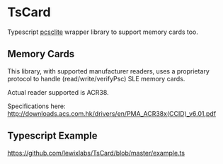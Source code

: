 # TsCard
Typescript [pcsclite](https://github.com/santigimeno/node-pcsclite) wrapper library to support memory cards too.

## Memory Cards
This library, with supported manufacturer readers, uses a proprietary protocol to handle (read/write/verifyPsc) SLE memory cards.

Actual reader supported is ACR38.

Specifications here:
http://downloads.acs.com.hk/drivers/en/PMA_ACR38x(CCID)_v6.01.pdf

## Typescript Example
https://github.com/lewixlabs/TsCard/blob/master/example.ts

